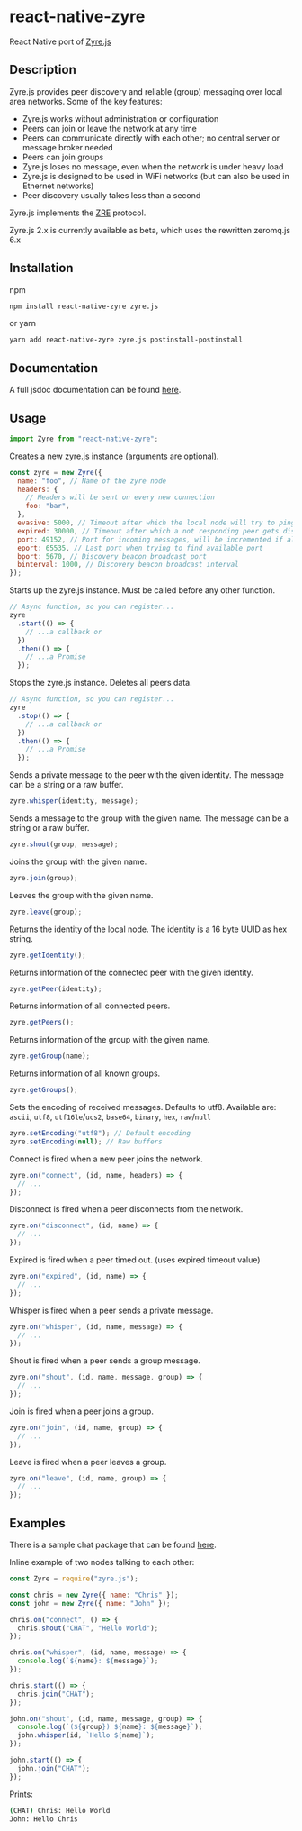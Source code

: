 # react-native-zyre

React Native port of [Zyre.js](https://github.com/interpretor/zyre.js)

## Description

Zyre.js provides peer discovery and reliable (group) messaging over local area networks. Some of the key features:

- Zyre.js works without administration or configuration
- Peers can join or leave the network at any time
- Peers can communicate directly with each other; no central server or message broker needed
- Peers can join groups
- Zyre.js loses no message, even when the network is under heavy load
- Zyre.js is designed to be used in WiFi networks (but can also be used in Ethernet networks)
- Peer discovery usually takes less than a second

Zyre.js implements the [ZRE](https://rfc.zeromq.org/spec:36/ZRE/) protocol.

Zyre.js 2.x is currently available as beta, which uses the rewritten zeromq.js 6.x

## Installation

npm

```bash
npm install react-native-zyre zyre.js
```

or yarn

```bash
yarn add react-native-zyre zyre.js postinstall-postinstall
```

## Documentation

A full jsdoc documentation can be found [here](https://interpretor.github.io/zyre.js/).

## Usage

```js
import Zyre from "react-native-zyre";
```

Creates a new zyre.js instance (arguments are optional).

```js
const zyre = new Zyre({
  name: "foo", // Name of the zyre node
  headers: {
    // Headers will be sent on every new connection
    foo: "bar",
  },
  evasive: 5000, // Timeout after which the local node will try to ping a not responding peer
  expired: 30000, // Timeout after which a not responding peer gets disconnected
  port: 49152, // Port for incoming messages, will be incremented if already in use
  eport: 65535, // Last port when trying to find available port
  bport: 5670, // Discovery beacon broadcast port
  binterval: 1000, // Discovery beacon broadcast interval
});
```

Starts up the zyre.js instance. Must be called before any other function.

```js
// Async function, so you can register...
zyre
  .start(() => {
    // ...a callback or
  })
  .then(() => {
    // ...a Promise
  });
```

Stops the zyre.js instance. Deletes all peers data.

```js
// Async function, so you can register...
zyre
  .stop(() => {
    // ...a callback or
  })
  .then(() => {
    // ...a Promise
  });
```

Sends a private message to the peer with the given identity.
The message can be a string or a raw buffer.

```js
zyre.whisper(identity, message);
```

Sends a message to the group with the given name.
The message can be a string or a raw buffer.

```js
zyre.shout(group, message);
```

Joins the group with the given name.

```js
zyre.join(group);
```

Leaves the group with the given name.

```js
zyre.leave(group);
```

Returns the identity of the local node. The identity is a 16 byte UUID as hex string.

```js
zyre.getIdentity();
```

Returns information of the connected peer with the given identity.

```js
zyre.getPeer(identity);
```

Returns information of all connected peers.

```js
zyre.getPeers();
```

Returns information of the group with the given name.

```js
zyre.getGroup(name);
```

Returns information of all known groups.

```js
zyre.getGroups();
```

Sets the encoding of received messages. Defaults to utf8.
Available are: `ascii`, `utf8`, `utf16le`/`ucs2`, `base64`, `binary`, `hex`, `raw`/`null`

```js
zyre.setEncoding("utf8"); // Default encoding
zyre.setEncoding(null); // Raw buffers
```

Connect is fired when a new peer joins the network.

```js
zyre.on("connect", (id, name, headers) => {
  // ...
});
```

Disconnect is fired when a peer disconnects from the network.

```js
zyre.on("disconnect", (id, name) => {
  // ...
});
```

Expired is fired when a peer timed out. (uses expired timeout value)

```js
zyre.on("expired", (id, name) => {
  // ...
});
```

Whisper is fired when a peer sends a private message.

```js
zyre.on("whisper", (id, name, message) => {
  // ...
});
```

Shout is fired when a peer sends a group message.

```js
zyre.on("shout", (id, name, message, group) => {
  // ...
});
```

Join is fired when a peer joins a group.

```js
zyre.on("join", (id, name, group) => {
  // ...
});
```

Leave is fired when a peer leaves a group.

```js
zyre.on("leave", (id, name, group) => {
  // ...
});
```

## Examples

There is a sample chat package that can be found [here](https://github.com/interpretor/zyre-chat).

Inline example of two nodes talking to each other:

```js
const Zyre = require("zyre.js");

const chris = new Zyre({ name: "Chris" });
const john = new Zyre({ name: "John" });

chris.on("connect", () => {
  chris.shout("CHAT", "Hello World");
});

chris.on("whisper", (id, name, message) => {
  console.log(`${name}: ${message}`);
});

chris.start(() => {
  chris.join("CHAT");
});

john.on("shout", (id, name, message, group) => {
  console.log(`(${group}) ${name}: ${message}`);
  john.whisper(id, `Hello ${name}`);
});

john.start(() => {
  john.join("CHAT");
});
```

Prints:

```bash
(CHAT) Chris: Hello World
John: Hello Chris
```
